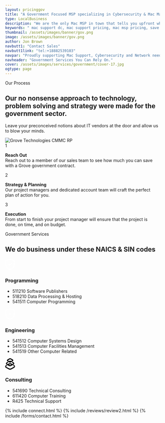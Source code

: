 ```yaml
---
layout: pricinggov
title: "A Government Focused MSP specializing in Cybersecurity & Mac Management"
type: LocalBusiness
description: "We are the only Mac MSP in town that tells you upfront what our pricing in the interest of full 100% transparency. No one can touch our client experience!" 
keywords: " mac support dc, mac support pricing, mac msp pricing, save money pricing, voip sip pricing, mac support pricing, msp pricing, pricing plans you love, computer support pricing, support pricing plans, mac support services pricing, remote support monitored, systems multiple locations, locations remote support, multiple locations remote, deployed computers hardware, monthly reports send, fleet monthly reports, entire fleet monthly, picture entire fleet, entire picture entire, help entire picture, hardware help entire, computers hardware help"
thumbnail: /assets/images/banner/gov.png
image: /assets/images/banner/gov.png
author: Jon Brown
navbutt1: "Contact Sales"
navbutt1link: "tel:+18882539103"
navpar: "Proudly supporting Mac Support, Cybersecurity and Network needs of our federal agencies in the Washington D.C. area. As of 2020 we are on the GSA Schedule. We are proud to be supporting the needs of our many federal agencies."
navheader: "Government Services You Can Rely On."
cover: /assets/images/services/government/cover-17.jpg
ogtype: page
---
```



<section class="py-20">
<div class="container px-4 mx-auto">
  <div class="flex flex-wrap -mx-4 items-center mb-12 lg:mb-20">
	<div class="w-full lg:w-1/2 px-4 mb-10 lg:mb-0">
	  <span class="text-xs text-green-500 font-semibold">Our Process</span>
	  <h2 class="mt-8 mb-10 text-3xl font-semibold font-heading">Our no nonsense approach to technology, problem solving and strategy were made for the government sector.</h2>
	  <p class="text-xl text-gray-500">Leave your preconceived notions about IT vendors at the door and allow us to blow your minds.</p>
	</div>
	<div class="relative w-full lg:w-1/2 px-4">
	  <img class="relative object-cover rounded-lg" src="{{ site.site_url }}/assets/images/services/government/Department-of-Defense-CMMC.jpg" alt="Grove Technologies CMMC RP">
	</div>
  </div>
  <div class="flex flex-wrap items-center -mx-4">
	<div class="w-full md:w-1/2 lg:w-1/3 py-6 px-4 flex items-start">
	  <span class="flex-shrink-0 inline-flex items-center justify-center w-12 h-12 mr-6 bg-blue-400 rounded-full text-white">1</span>
	  <p class="text-xl text-gray-500"><strong>Reach Out</strong><br>Reach out to a member of our sales team to see how much you can save with a Grove government contract.</p>
	</div>
	<div class="w-full md:w-1/2 lg:w-1/3 py-6 px-4 flex items-start">
	  <span class="flex-shrink-0 inline-flex items-center justify-center w-12 h-12 mr-6 bg-teal-400 rounded-full text-white">2</span>
	  <p class="text-xl text-gray-500"><strong>Strategy & Planning</strong><br>Our project managers and dedicated account team will craft the perfect plan of action for you.</p>
	</div>
	<div class="w-full md:w-1/2 lg:w-1/3 py-6 px-4 flex items-start">
	  <span class="flex-shrink-0 inline-flex items-center justify-center w-12 h-12 mr-6 bg-red-400 rounded-full text-white">3</span>
	  <p class="text-xl text-gray-500"><strong>Execution</strong><br> From start to finish your project manager will ensure that the project is done, on time, and on budget.</p>
	</div>
  </div>
</div>
</section>
    
<section class="py-20 border-b">
<div class="container px-4 mx-auto">
  <div class="max-w-3xl mx-auto mb-20 text-center">
	<span class="text-xs text-green-500 font-semibold">Government Services</span>
	<h2 class="mt-8 text-4xl font-semibold font-heading">We do business under these NAICS & SIN codes</h2>
  </div>
  <div class="flex flex-wrap -mx-4 -mb-12 lg:-mb-20">
	<div class="w-full md:w-1/2 lg:w-1/3 mb-12 lg:mb-20 px-4">
	  <div>
		<span class="mb-8 flex items-center justify-center w-16 h-16 p-3 bg-blue-400 rounded-full">
		  <svg width="32" height="38" viewbox="0 0 18 21" fill="none" xmlns="http://www.w3.org/2000/svg">
			<path fill-rule="evenodd" clip-rule="evenodd" d="M8.98457 19.606C8.98457 19.606 16.6566 17.283 16.6566 10.879C16.6566 4.474 16.9346 3.974 16.3196 3.358C15.7036 2.742 9.99057 0.75 8.98457 0.75C7.97857 0.75 2.26557 2.742 1.65057 3.358C1.03457 3.974 1.31257 4.474 1.31257 10.879C1.31257 17.283 8.98457 19.606 8.98457 19.606Z" stroke="white" stroke-width="1.5" stroke-linecap="round" stroke-linejoin="round"></path>
			<path d="M6.38599 9.87463L8.27799 11.7696L12.176 7.86963" stroke="white" stroke-width="1.5" stroke-linecap="round" stroke-linejoin="round"></path>
		  </svg>
		</span>
		<h3 class="mb-6 text-2xl font-semibold font-heading">Programming</h3>
		<ul class="list-inside text-gray-500">
		  <li class="mb-4"><span class="inline-flex items-center justify-center px-2 py-1 text-xs font-bold leading-none text-blue-500 bg-blue-50 rounded">511210</span> Software Publishers</li>
		  <li class="mb-4"><span class="inline-flex items-center justify-center px-2 py-1 text-xs font-bold leading-none text-blue-500 bg-blue-50 rounded">518210</span> Data Processing & Hosting</li>
		  <li class="mb-4"><span class="inline-flex items-center justify-center px-2 py-1 text-xs font-bold leading-none text-blue-500 bg-blue-50 rounded">541511</span> Computer Programming</li>
		</ul>
	  </div>
	</div>
	<div class="w-full md:w-1/2 lg:w-1/3 mb-12 lg:mb-20 px-4">
	  <div>
		<span class="mb-8 flex items-center justify-center w-16 h-16 p-3 bg-red-400 rounded-full">
		  <svg width="32" height="38" viewbox="0 0 18 21" fill="none" xmlns="http://www.w3.org/2000/svg">
			<path fill-rule="evenodd" clip-rule="evenodd" d="M8.98504 19.606C8.98504 19.606 16.657 17.283 16.657 10.879C16.657 4.474 16.935 3.974 16.319 3.358C15.704 2.742 9.99104 0.75 8.98504 0.75C7.97904 0.75 2.26604 2.742 1.65004 3.358C1.03504 3.974 1.31304 4.474 1.31304 10.879C1.31304 17.283 8.98504 19.606 8.98504 19.606Z" stroke="white" stroke-width="1.5" stroke-linecap="round" stroke-linejoin="round"></path>
			<path d="M10.864 11.8248L7.10596 8.06677" stroke="white" stroke-width="1.5" stroke-linecap="round" stroke-linejoin="round"></path>
			<path d="M7.10608 11.8248L10.8641 8.06677" stroke="white" stroke-width="1.5" stroke-linecap="round" stroke-linejoin="round"></path>
		  </svg>
		</span>
		<h3 class="mb-6 text-2xl font-semibold font-heading">Engineering</h3>
		<ul class="list-inside text-gray-500">
		  <li class="mb-4"><span class="inline-flex items-center justify-center px-2 py-1 text-xs font-bold leading-none text-red-500 bg-red-50 rounded">541512</span> Computer Systems Design</li>
		  <li class="mb-4"><span class="inline-flex items-center justify-center px-2 py-1 text-xs font-bold leading-none text-red-500 bg-red-50 rounded">541513</span>  Computer Facilities Management</li>
		  <li class="mb-4"><span class="inline-flex items-center justify-center px-2 py-1 text-xs font-bold leading-none text-red-500 bg-red-50 rounded">541519</span>  Other Computer Related</li>
		</ul>
	  </div>
	</div>
	<div class="w-full md:w-1/2 lg:w-1/3 mb-12 lg:mb-20 px-4">
	  <div>
		<span class="mb-8 flex items-center justify-center w-16 h-16 p-3 bg-green-500 rounded-full">	
		<svg width="32" version="1.1" id="Layer_1" xmlns="http://www.w3.org/2000/svg" xmlns:xlink="http://www.w3.org/1999/xlink" x="0px" y="0px" viewBox="0 0 84.2 98.3" style="enable-background:new 0 0 84.2 98.3;" xml:space="preserve">
			<g>
				<path class="st0" d="M20.7,28l3,1.6l0,0l9.5,5l0.6,0.3c0.3,0.2,0.6,0.3,1,0.5l0.6,0.3v0c2,1.1,4.4,1.6,6.8,1.6c2.5,0,4.9-0.6,7-1.7
					l15-8.3c3.4-1.9,5.4-5.1,5.4-8.7c0-3.7-2-6.8-5.4-8.7L49.5,1.7c-4.2-2.3-10.1-2.3-14.3,0.1l-14.9,8.7c-3.3,1.9-5.2,5.1-5.2,8.7
					C15.2,23,17.2,26.1,20.7,28z M23.7,19l14.9-8.7c2.1-1.2,5.5-1.2,7.7-0.1L61,18.4c0.2,0.1,0.3,0.2,0.4,0.2c-0.1,0.1-0.2,0.2-0.4,0.2
					L51.6,24l-0.2-0.1C46,20.9,38.5,21,33.2,24l-0.3,0.2l-9.1-4.8c-0.2-0.1-0.3-0.2-0.5-0.3C23.5,19.1,23.6,19,23.7,19z"/>
				<path class="st0" d="M77.3,58.9l-1.5-0.8l-9.2,5.1l7.5,4.1c2,1.1,3.2,2.5,3,3.2c-0.6,2-1.4,2.1-3,3.2L49.3,87.4
					c-4.1,2.2-10.3,2.3-14.4,0.1h0L10.8,74.7c-2.5-1.3-3.1-2.7-3.1-3.3c0-0.7,0.8-2,2.7-3.1l7.8-4.5L9,58.9L7.1,60
					C2.5,62.7-0.1,66.9,0,71.6c0.1,4.8,2.9,9,7.7,11.6L31.8,96h0c3,1.6,6.6,2.4,10.2,2.4c3.7,0,7.4-0.9,10.5-2.5l24.8-13.7
					c4.7-2.6,6.9-6.8,6.9-11.6C84.2,65.8,82,61.5,77.3,58.9z"/>
				<path class="st0" d="M13.7,56.4l19.7,10.4h0c2.6,1.4,5.6,2.1,8.7,2.1c3.1,0,6.3-0.7,8.9-2.2l11-6.1l0,0l9.2-5.1l0,0l0,0
					c4.2-2.3,6.5-6.1,6.5-10.4c0-4.3-2.4-8.1-6.5-10.4l-6.2-3.4l-9.2,5.4L68,43.4c1.4,0.8,1.9,1.5,1.9,1.8c-0.1,0.2-0.6,1-2,1.8
					l-6.2,3.4L53,45.5c-6.4-3.5-15.1-3.4-21.4,0.2l-8.9,5.2l-5.9-3.1c-1.5-0.8-2-1.6-2.1-1.8c0.1-0.2,0.5-0.9,1.8-1.7l12.1-7l-9.5-5
					l-6,3.5c-4,2.3-6.3,6.1-6.2,10.3C7,50.4,9.5,54.2,13.7,56.4z M35,54c4.2-2.4,10.5-2.5,14.8-0.1l2.8,1.5l-4.8,2.7
					c-3.2,1.7-7.9,1.8-11.2,0.1L32,55.8L35,54z"/>
			</g>
		</svg>  
		</span>
		<h3 class="mb-6 text-2xl font-semibold font-heading">Consulting</h3>
		<ul class="list-inside text-gray-500">
		  <li class="mb-4"><span class="inline-flex items-center justify-center px-2 py-1 text-xs font-bold leading-none text-green-500 bg-green-50 rounded">541690</span> Technical Consulting</li>
		  <li class="mb-4"><span class="inline-flex items-center justify-center px-2 py-1 text-xs font-bold leading-none text-green-500 bg-green-50 rounded">611420</span> Computer Training</li>
		  <li class="mb-4"><span class="inline-flex items-center justify-center px-2 py-1 text-xs font-bold leading-none text-green-500 bg-green-50 rounded">R425</span> Technical Support</li>
		</ul>
	  </div>
	</div>
	
	
  </div>
</div>
</section>
{% include connect.html %}
{% include /reviews/review2.html %}
{% include /forms/contact.html %}
